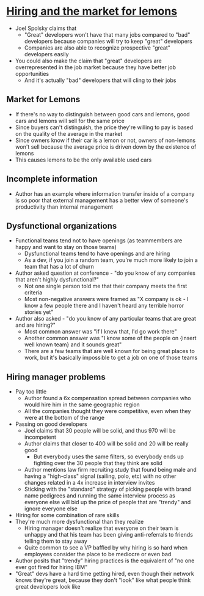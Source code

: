 # [Hiring and the market for lemons](https://danluu.com/hiring-lemons/)

* Joel Spolsky claims that
  * "Great" developers won't have that many jobs compared to "bad" developers because companies will try to keep "great" developers
  * Companies are also able to recognize prospective "great" developers easily
* You could also make the claim that "great" developers are overrepresented in the job market because they have better job opportunities
  * And it's actually "bad" developers that will cling to their jobs

## Market for Lemons
* If there's no way to distinguish between good cars and lemons, good cars and lemons will sell for the same price
* Since buyers can't distinguish, the price they're willing to pay is based on the quality of the average in the market
* Since owners know if their car is a lemon or not, owners of non-lemons won't sell because the average price is driven down by the existence of lemons
* This causes lemons to be the only available used cars

## Incomplete information
* Author has an example where information transfer inside of a company is so poor that external management has a better view of someone's productivity than internal management

## Dysfunctional organizations
* Functional teams tend not to have openings (as teammembers are happy and want to stay on those teams)
  * Dysfunctional teams tend to have openings and are hiring
  * As a dev, if you join a random team, you're much more likely to join a team that has a lot of churn
* Author asked question at conference - "do you know of any companies that aren't highly dysfunctional?"
  * Not one single person told me that their company meets the first criteria
  * Most non-negative answers were framed as "X company is ok - I know a few people there and I haven't heard any terrible horror stories yet"
* Author also asked - "do you know of any particular teams that are great and are hiring?"
  * Most common answer was "if I knew that, I'd go work there"
  * Another common answer was "I know some of the people on {insert well known team} and it sounds great"
  * There are a few teams that are well known for being great places to work, but it's basically impossible to get a job on one of those teams

## Hiring manager problems
* Pay too little
  * Author found a 6x compensation spread between companies who would hire him in the same geographic region
  * All the companies thought they were competitive, even when they were at the bottom of the range
* Passing on good developers
  * Joel claims that 30 people will be solid, and thus 970 will be incompetent
  * Author claims that closer to 400 will be solid and 20 will be really good
    * But everybody uses the same filters, so everybody ends up fighting over the 30 people that they think are solid
  * Author mentions law firm recruiting study that found being male and having a "high-class" signal (sailing, polo, etc) with no other changes related in a 4x increase in interview invites
  * Sticking with the "standard" strategy of picking people with brand name pedigrees and running the same interview process as everyone else will bid up the price of people that are "trendy" and ignore everyone else
* Hiring for some combination of rare skills
* They're much more dysfunctional than they realize
  * Hiring manager doesn't realize that everyone on their team is unhappy and that his team has been giving anti-referrals to friends telling them to stay away
  * Quite common to see a VP baffled by why hiring is so hard when employees consider the place to be mediocre or even bad
* Author posits that "trendy" hiring practices is the equivalent of "no one ever got fired for hiring IBM"
* "Great" devs have a hard time getting hired, even though their network knows they're great, because they don't "look" like what people think great developers look like


